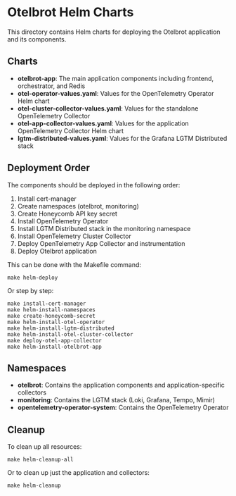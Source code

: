 # Otelbrot Helm Charts

This directory contains Helm charts for deploying the Otelbrot application and its components.

## Charts

- **otelbrot-app**: The main application components including frontend, orchestrator, and Redis
- **otel-operator-values.yaml**: Values for the OpenTelemetry Operator Helm chart
- **otel-cluster-collector-values.yaml**: Values for the standalone OpenTelemetry Collector
- **otel-app-collector-values.yaml**: Values for the application OpenTelemetry Collector Helm chart
- **lgtm-distributed-values.yaml**: Values for the Grafana LGTM Distributed stack

## Deployment Order

The components should be deployed in the following order:

1. Install cert-manager
2. Create namespaces (otelbrot, monitoring)
3. Create Honeycomb API key secret
4. Install OpenTelemetry Operator
5. Install LGTM Distributed stack in the monitoring namespace
6. Install OpenTelemetry Cluster Collector
7. Deploy OpenTelemetry App Collector and instrumentation
8. Deploy Otelbrot application

This can be done with the Makefile command:

```
make helm-deploy
```

Or step by step:

```
make install-cert-manager
make helm-install-namespaces
make create-honeycomb-secret
make helm-install-otel-operator
make helm-install-lgtm-distributed
make helm-install-otel-cluster-collector
make deploy-otel-app-collector
make helm-install-otelbrot-app
```

## Namespaces

- **otelbrot**: Contains the application components and application-specific collectors
- **monitoring**: Contains the LGTM stack (Loki, Grafana, Tempo, Mimir)
- **opentelemetry-operator-system**: Contains the OpenTelemetry Operator

## Cleanup

To clean up all resources:

```
make helm-cleanup-all
```

Or to clean up just the application and collectors:

```
make helm-cleanup
```
